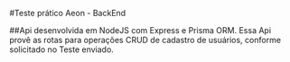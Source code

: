 #Teste prático Aeon - BackEnd

##Api desenvolvida em NodeJS com Express e Prisma ORM. Essa Api provê as rotas para operações CRUD de cadastro de usuários, conforme solicitado no Teste enviado.